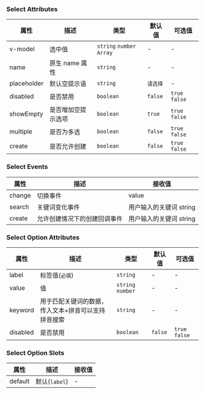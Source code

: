 ### Select Attributes

| 属性        | 描述               | 类型                      | 默认值   | 可选值         |
| ----------- | ------------------ | ------------------------- | -------- | -------------- |
| v-model     | 选中值             | `string` `number` `Array` | -        | -              |
| name        | 原生 name 属性     | `string`                  | -        | -              |
| placeholder | 默认空提示语       | `string`                  | `请选择` | -              |
| disabled    | 是否禁用           | `boolean`                 | `false`  | `true` `false` |
| showEmpty   | 是否增加空提示选项 | `boolean`                 | `true`   | `true` `false` |
| multiple    | 是否为多选         | `boolean`                 | `false`  | `true` `false` |
| create      | 是否允许创建       | `boolean`                 | `false`  | `true` `false` |

### Select Events

| 属性   | 描述                         | 接收值                  |
| ------ | ---------------------------- | ----------------------- |
| change | 切换事件                     | value                   |
| search | 关键词变化事件               | 用户输入的关键词 string |
| create | 允许创建情况下的创建回调事件 | 用户输入的关键词 string |

### Select Option Attributes

| 属性     | 描述                                                | 类型              | 默认值  | 可选值         |
| -------- | --------------------------------------------------- | ----------------- | ------- | -------------- |
| label    | 标签值(`必填`)                                      | `string`          | -       | -              |
| value    | 值                                                  | `string` `number` | -       | -              |
| keyword  | 用于匹配关键词的数据，传入文本+拼音可以支持拼音搜索 | `string`          | -       | -              |
| disabled | 是否禁用                                            | `boolean`         | `false` | `true` `false` |

### Select Option Slots

| 属性    | 描述          | 接收值 |
| ------- | ------------- | ------ |
| default | 默认(`label`) | -      |
